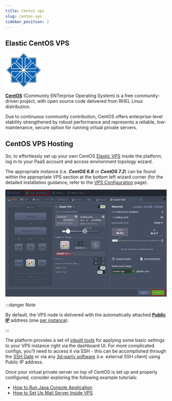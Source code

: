 ```yaml
---
title: Centos vps
slug: centos-vps
sidebar_position: 2
---
```


## Elastic CentOS VPS

<div style={{
    display: 'grid',
    gridTemplateColumns: '0.15fr 1fr'
}}>
<div>

![Locale Dropdown](./img/CentOSVPS/01--centos-vps-logo.png)

</div>

<div>

**[CentOS](https://www.centos.org/)** (Community ENTerprise Operating System) is a free community-driven project, with open source code delivered from RHEL Linux distribution.

Due to continuous community contribution, CentOS offers enterprise-level stability strengthened by robust performance and represents a reliable, low-maintenance, secure option for running virtual private servers.

</div>

</div>

## CentOS VPS Hosting

So, to effortlessly set up your own CentOS [Elastic VPS](/docs/Elastic%20VPS/Elastic%20VPS%20Overview/General%20Information) inside the platform, log in to your PaaS account and access environment topology wizard.

The appropriate instance (i.e. **_CentOS 6.8_** or **_CentOS 7.2_**) can be found within the appropriate VPS section at the bottom left wizard corner (for the detailed installation guidance, refer to the [VPS Configuration](/docs/Elastic%20VPS/Elastic%20VPS%20Management/VPS%20Configuration) page).

<div style={{
    display:'flex',
    justifyContent: 'center',
    margin: '0 0 1rem 0'
}}>

![Locale Dropdown](./img/CentOSVPS/02-create-centos-vps-.png)

</div>

:::danger Note

By default, the VPS node is delivered with the automatically attached [**Public IP**](/docs/application-setting/external-access-to-applications/public-ip) address (one [per instance](/docs/ApplicationSetting/Scaling%20And%20Clustering/Horizontal%20Scaling)).

:::

The platform provides a set of [inbuilt tools](/docs/Elastic%20VPS/Elastic%20VPS%20Management/VPS%20Configuration#elastic-vps-inbuilt-tools) for applying some basic settings to your VPS instance right via the dashboard UI. For more complicated configs, you’ll need to access it via SSH - this can be accomplished through the [SSH Gate](/docs/Elastic%20VPS/Elastic%20VPS%20Management/Linux%20VPS%20Access%20via%20SSH%20Gate) or via any [3d-party software](/docs/Elastic%20VPS/Elastic%20VPS%20Management/Linux%20VPS%20Access%20via%20Public%20IP) (i.e. external SSH client) using Public IP address.

Once your virtual private server on top of CentOS is set up and properly configured, consider exploring the following example tutorials:

- [How to Run Java Console Application](/docs/Elastic%20VPS/Linux%20VPS%20Use%20Cases/Run%20Java%20Console%20Application)
- [How to Set Up Mail Server Inside VPS](/docs/Elastic%20VPS/Linux%20VPS%20Use%20Cases/Setting%20Mail%20Server%20Inside%20VPS)
